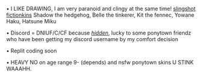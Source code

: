 

• I LIKE DRAWING, I am very paranoid and clingy at the same time! [slingshot fictionkins](!) Shadow the hedgehog, Belle the tinkerer, Kit the fennec, Yowane Haku, Hatsune Miku

• Discord = DNIUF/C/CF because [*hidden*](!), lucky to some ponytown friendz who have been getting my discord username by my comfort decision

• Replit coding soon

• HEAVY NO on age range 9- (depends) and nsfw ponytown skins U STINK WAAAHH.

